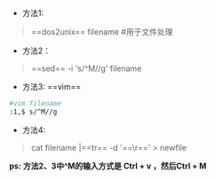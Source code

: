 - 方法1:  
> ==dos2unix== filename     #用于文件处理  

- 方法2：  
>==sed== -i 's/^M//g' filename


- 方法3: ==vim==  
```bash
#vim filename  
:1,$ s/^M//g  
```

- 方法4:   
>cat filename |==tr== -d '==\r==' > newfile



**ps: 方法2、3中^M的输入方式是 Ctrl + v ，然后Ctrl + M**